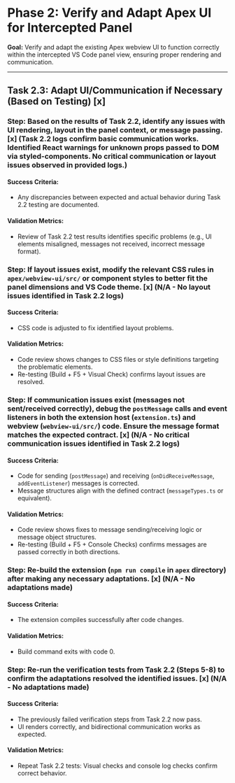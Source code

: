 # Phase 2: Verify and Adapt Apex UI for Intercepted Panel

**Goal:** Verify and adapt the existing Apex webview UI to function correctly within the intercepted VS Code panel view, ensuring proper rendering and communication.

---

## Task 2.3: Adapt UI/Communication if Necessary (Based on Testing) [x]

### Step: Based on the results of Task 2.2, identify any issues with UI rendering, layout in the panel context, or message passing. [x] (Task 2.2 logs confirm basic communication works. Identified React warnings for unknown props passed to DOM via styled-components. No critical communication or layout issues observed in provided logs.)
#### Success Criteria:
- Any discrepancies between expected and actual behavior during Task 2.2 testing are documented.
#### Validation Metrics:
- Review of Task 2.2 test results identifies specific problems (e.g., UI elements misaligned, messages not received, incorrect message format).

### Step: If layout issues exist, modify the relevant CSS rules in `apex/webview-ui/src/` or component styles to better fit the panel dimensions and VS Code theme. [x] (N/A - No layout issues identified in Task 2.2 logs)
#### Success Criteria:
- CSS code is adjusted to fix identified layout problems.
#### Validation Metrics:
- Code review shows changes to CSS files or style definitions targeting the problematic elements.
- Re-testing (Build + F5 + Visual Check) confirms layout issues are resolved.

### Step: If communication issues exist (messages not sent/received correctly), debug the `postMessage` calls and event listeners in both the extension host (`extension.ts`) and webview (`webview-ui/src/`) code. Ensure the message format matches the expected contract. [x] (N/A - No critical communication issues identified in Task 2.2 logs)
#### Success Criteria:
- Code for sending (`postMessage`) and receiving (`onDidReceiveMessage`, `addEventListener`) messages is corrected.
- Message structures align with the defined contract (`messageTypes.ts` or equivalent).
#### Validation Metrics:
- Code review shows fixes to message sending/receiving logic or message object structures.
- Re-testing (Build + F5 + Console Checks) confirms messages are passed correctly in both directions.

### Step: Re-build the extension (`npm run compile` in `apex` directory) after making any necessary adaptations. [x] (N/A - No adaptations made)
#### Success Criteria:
- The extension compiles successfully after code changes.
#### Validation Metrics:
- Build command exits with code 0.

### Step: Re-run the verification tests from Task 2.2 (Steps 5-8) to confirm the adaptations resolved the identified issues. [x] (N/A - No adaptations made)
#### Success Criteria:
- The previously failed verification steps from Task 2.2 now pass.
- UI renders correctly, and bidirectional communication works as expected.
#### Validation Metrics:
- Repeat Task 2.2 tests: Visual checks and console log checks confirm correct behavior.
